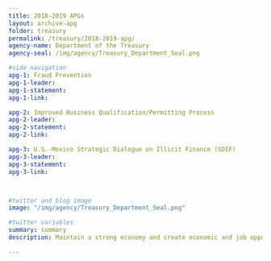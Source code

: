 ```yaml
---
title: 2018-2019 APGs
layout: archive-apg
folder: treasury
permalink: /treasury/2018-2019-apg/
agency-name: Department of the Treasury
agency-seal: /img/agency/Treasury_Department_Seal.png

#side navigation
apg-1: Fraud Prevention
apg-1-leader:
apg-1-statement:
apg-1-link:

apg-2: Improved Business Qualification/Permitting Process
apg-2-leader:
apg-2-statement:
apg-2-link:

apg-3: U.S.-Mexico Strategic Dialogue on Illicit Finance (SDIF)
apg-3-leader:
apg-3-statement:
apg-3-link:



#twitter and blog image
image: "/img/agency/Treasury_Department_Seal.png"

#twitter variables
summary: summary
description: Maintain a strong economy and create economic and job opportunities by promoting conditions for economic growth.

---
```

